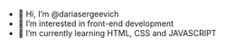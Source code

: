 - 👋 Hi, I’m @dariasergeevich
- 👀 I’m interested in front-end development
- 🌱 I’m currently learning HTML, CSS and JAVASCRIPT
<!---
dariasergeevich/dariasergeevich is a ✨ special ✨ repository because its `README.md` (this file) appears on your GitHub profile.
You can click the Preview link to take a look at your changes.
--->
